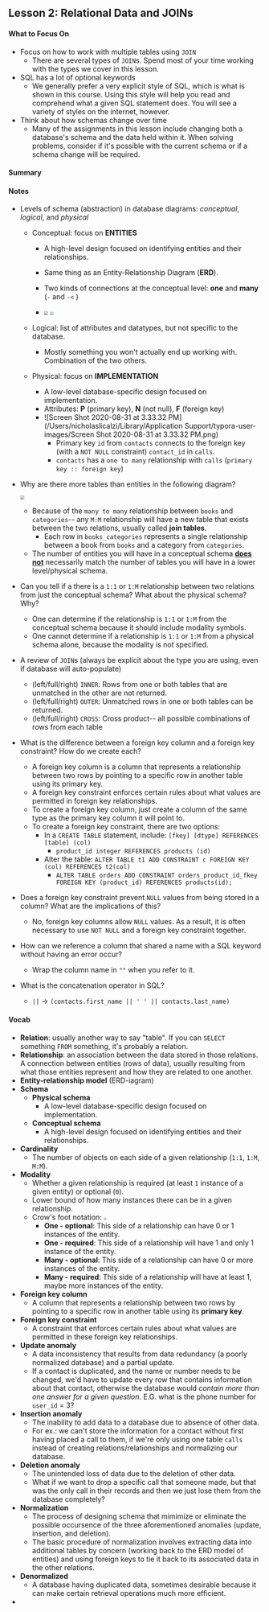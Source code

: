 ## Lesson 2: Relational Data and JOINs

#### What to Focus On

* Focus on how to work with multiple tables using `JOIN`
  * There are several types of `JOIN`s. Spend most of your time working with the types we cover in this lesson.
* SQL has a lot of optional keywords
  * We generally prefer a very explicit style of SQL, which is what is shown in this course. Using this style will help you read and comprehend what a given SQL statement does. You will see a variety of styles on the internet, however.
* Think about how schemas change over time
  * Many of the assignments in this lesson include changing both a database's schema and the data held within it. When solving problems, consider if it's possible with the current schema or if a schema change will be required.

#### Summary

#### Notes

* Levels of schema (abstraction) in database diagrams: *conceptual*, *logical*, and *physical*

  * Conceptual: focus on **ENTITIES**

    * A high-level design focused on identifying entities and their relationships.

    * Same thing as an Entity-Relationship Diagram (**ERD**).

    * Two kinds of connections at the conceptual level: **one** and **many** (`-` and `-<` )

    * <left><img src="/Users/nicholaslicalzi/Library/Application Support/typora-user-images/Screen Shot 2020-08-31 at 3.33.10 PM.png" style="zoom:50%"/>        <img src="/Users/nicholaslicalzi/Library/Application Support/typora-user-images/Screen Shot 2020-08-31 at 3.38.35 PM.png" style="zoom:40%"/></left>

      

  * Logical: list of attributes and datatypes, but not specific to the database. 

    * Mostly something you won't actually end up working with. Combination of the two others.

  * Physical: focus on **IMPLEMENTATION**

    * A low-level database-specific design focused on implementation. 
    * Attributes: **P** (primary key), **N** (not null), **F** (foreign key)
    * ![Screen Shot 2020-08-31 at 3.33.32 PM](/Users/nicholaslicalzi/Library/Application Support/typora-user-images/Screen Shot 2020-08-31 at 3.33.32 PM.png)
      * Primary key `id` from `contacts` connects to the foreign key (with a `NOT NULL` constraint) `contact_id` in `calls`.
      * `contacts` has a `one to many` relationship with `calls` (`primary key :: foreign key`)

* Why are there more tables than entities in the following diagram?

  <left><img src="/Users/nicholaslicalzi/Library/Application Support/typora-user-images/Screen Shot 2020-08-31 at 3.45.19 PM.png" style="zoom:50%"/>

  * Because of the `many to many` relationship between `books` and `categories`-- any `M:M` relationship will have a new table that exists between the two relations, usually called **join tables**.
    * Each row in `books_categories` represents a single relationship between a book from `books` and a category from `categories`.
  * The number of entities you will have in a conceptual schema **<u>does not</u>** necessarily match the number of tables you will have in a lower level/physical schema. 

* Can you tell if a there is a `1:1` or `1:M` relationship between two relations from just the conceptual schema? What about the physical schema? Why?

  * One can determine if the relationship is `1:1` or `1:M` from the conceptual schema because it should include modality symbols.
  * One cannot determine if a relationship is `1:1` or `1:M` from a physical schema alone, because the modality is not specified.

* A review of `JOIN`s (always be explicit about the type you are using, even if database will auto-populate)

  * (left/full/right) `INNER`: Rows from one or both tables that are unmatched in the other are not returned.
  * (left/full/right) `OUTER`: Unmatched rows in one or both tables can be returned.
  * (left/full/right) `CROSS`: Cross product-- all possible combinations of rows from each table

* What is the difference between a foreign key column and a foreign key constraint? How do we create each?

  * A foreign key column is a column that represents a relationship between two rows by pointing to a specific row in another table using its primary key.
  * A foreign key constraint enforces certain rules about what values are permitted in foreign key relationships.
  * To create a foreign key column, just create a column of the same type as the primary key column it will point to. 
  * To create a foreign key constraint, there are two options:
    * In a `CREATE TABLE` statement, include: `[fkey] [dtype] REFERENCES [table] (col)`
      * `product_id integer REFERENCES products (id)`
    * Alter the table: `ALTER TABLE t1 ADD CONSTRAINT c FOREIGN KEY (col) REFERENCES t2(col)`
      * `ALTER TABLE orders ADD CONSTRAINT orders_product_id_fkey FOREIGN KEY (product_id) REFERENCES products(id);`

* Does a foreign key constraint prevent `NULL` values from being stored in a column? What are the implications of this?

  * No, foreign key columns allow `NULL` values. As a result, it is often necessary to use `NOT NULL` and a foreign key constraint together.

* How can we reference a column that shared a name with a SQL keyword without having an error occur?

  * Wrap the column name in `""` when you refer to it.

* What is the concatenation operator in SQL?

  * `||` -> `(contacts.first_name || ' ' || contacts.last_name)`



#### Vocab

* **Relation**: usually another way to say "table". If you can `SELECT` something `FROM` something, it's probably a relation.
* **Relationship**: an association between the data stored in those relations. A connection between entities (rows of data), usually resulting from what those entities represent and how they are related to one another.
* **Entity-relationship model** (ERD-iagram)
* **Schema**
  * **Physical schema**
    * A low-level database-specific design focused on implementation.
  * **Conceptual schema**
    * A high-level design focused on identifying entities and their relationships.
* **Cardinality**
  * The number of objects on each side of a given relationship (`1:1`, `1:M`, `M:M`).
* **Modality**
  * Whether a given relationship is required (at least `1` instance of a given entity) or optional (`0`).
  * Lower bound of how many instances there can be in a given relationship.
  * Crow's foot notation: <img src="/Users/nicholaslicalzi/Library/Application Support/typora-user-images/Screen Shot 2020-08-31 at 4.15.45 PM.png" style="zoom:30%"/>
    * **One - optional**: This side of a relationship can have 0 or 1 instances of the entity.
    * **One - required**: This side of a relationship will have 1 and only 1 instance of the entity.
    * **Many - optional**: This side of a relationship can have 0 or more instances of the entity.
    * **Many - required**: This side of a relationship will have at least 1, maybe more instances of the entity.
* **Foreign key column**
  * A column that represents a relationship between two rows by pointing to a specific row in another table using its **primary key**.
* **Foreign key constraint**
  * A constraint that enforces certain rules about what values are permitted in these foreign key relationships. 
* **Update anomaly**
  * A data inconsistency that results from data redundancy (a poorly normalized database) and a partial update.
  * If a contact is duplicated, and the name or number needs to be changed, we'd have to update every row that contains information about that contact, otherwise the database would *contain more than one answer for a given question*. E.G. what is the phone number for `user_id` = 3?
* **Insertion anomaly**
  * The inability to add data to a database due to absence of other data.
  * For ex.: we can't store the information for a contact without first having placed a call to them, if we're only using one table `calls` instead of creating relations/relationships and normalizing our database.
* **Deletion anomaly**
  * The unintended loss of data due to the deletion of other data.
  * What if we want to drop a specific call that someone made, but that was the only call in their records and then we just lose them from the database completely?
* **Normalization**
  * The process of designing schema that mimimize or eliminate the possible occursence of the three aforementioned anomalies (update, insertion, and deletion).
  * The basic procedure of normalization involves extracting data into additional tables by concern (working back to the ERD model of entities) and using foreign keys to tie it back to its associated data in the other relations.
* **Denormalized**
  * A database having duplicated data, sometimes desirable because it can make certain retrieval operations much more efficient.
* 